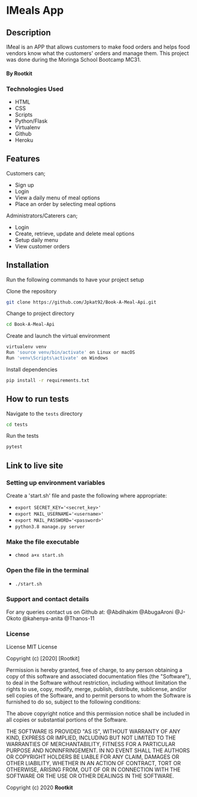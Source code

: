 # IMeals App

## Description

IMeal is an APP  that allows customers to make food orders and helps food vendors know what the customers' orders and manage them. This project was done during the Moringa School Bootcamp MC31.


#### By **Rootkit**

### Technologies Used

- HTML
- CSS
- Scripts
- Python/Flask
- Virtualenv
- Github
- Heroku

## Features

Customers can;
* Sign up
* Login
* View a daily menu of meal options
* Place an order by selecting meal options

Administrators/Caterers can;
* Login
* Create, retrieve, update and delete meal options 
* Setup daily menu
* View customer orders

## Installation

Run the following commands to have your project setup

Clone the repository

```sh
git clone https://github.com/Jpkat92/Book-A-Meal-Api.git
```

Change to project directory

```sh
cd Book-A-Meal-Api
```

Create and launch the virtual environment

```sh
virtualenv venv
Run 'source venv/bin/activate' on Linux or macOS
Run 'venv\Scripts\activate' on Windows
```

Install dependencies

```sh
pip install -r requirements.txt
```

## How to  run tests

Navigate to the `tests` directory 

```sh
cd tests
```
Run the tests 

```sh
pytest
```

## Link to live site


### Setting up environment variables

Create a 'start.sh' file and paste the following where appropriate:

- `export SECRET_KEY='<secret_key>'`
- `export MAIL_USERNAME='<username>'`
- `export MAIL_PASSWORD='<password>'`
- `python3.8 manage.py server`



### Make the file executable

- `chmod a+x start.sh`

### Open the file in the terminal

- `./start.sh`


### Support and contact details
For any queries contact us on Github at:
@Abdihakim
@AbugaAroni
@J-Okoto
@kahenya-anita
@Thanos-11
### License
License MIT License

Copyright (c) [2020] [Rootkit]

Permission is hereby granted, free of charge, to any person obtaining a copy of this software and associated documentation files (the "Software"), to deal in the Software without restriction, including without limitation the rights to use, copy, modify, merge, publish, distribute, sublicense, and/or sell copies of the Software, and to permit persons to whom the Software is furnished to do so, subject to the following conditions:

The above copyright notice and this permission notice shall be included in all copies or substantial portions of the Software.

THE SOFTWARE IS PROVIDED "AS IS", WITHOUT WARRANTY OF ANY KIND, EXPRESS OR IMPLIED, INCLUDING BUT NOT LIMITED TO THE WARRANTIES OF MERCHANTABILITY, FITNESS FOR A PARTICULAR PURPOSE AND NONINFRINGEMENT. IN NO EVENT SHALL THE AUTHORS OR COPYRIGHT HOLDERS BE LIABLE FOR ANY CLAIM, DAMAGES OR OTHER LIABILITY, WHETHER IN AN ACTION OF CONTRACT, TORT OR OTHERWISE, ARISING FROM, OUT OF OR IN CONNECTION WITH THE SOFTWARE OR THE USE OR OTHER DEALINGS IN THE SOFTWARE.

Copyright (c) 2020 **Rootkit**
